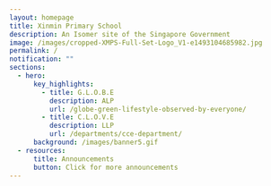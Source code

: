 ```yaml
---
layout: homepage
title: Xinmin Primary School
description: An Isomer site of the Singapore Government
image: /images/cropped-XMPS-Full-Set-Logo_V1-e1493104685982.jpg
permalink: /
notification: ""
sections:
  - hero:
      key_highlights:
        - title: G.L.O.B.E
          description: ALP
          url: /globe-green-lifestyle-observed-by-everyone/
        - title: C.L.O.V.E
          description: LLP
          url: /departments/cce-department/
      background: /images/banner5.gif
  - resources:
      title: Announcements
      button: Click for more announcements
---
```

